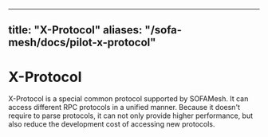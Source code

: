 
---

title: "X-Protocol"
aliases: "/sofa-mesh/docs/pilot-x-protocol"
---

# X-Protocol

X-Protocol is a special common protocol supported by SOFAMesh. It can access different RPC protocols in a unified manner. Because it doesn't require to parse protocols, it can not only provide higher performance,  but also reduce the development cost of accessing new protocols.
